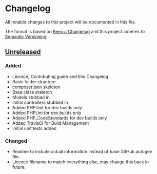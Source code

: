 # Changelog
All notable changes to this project will be documented in this file.

The format is based on [Keep a Changelog](http://keepachangelog.com/en/1.0.0/)
and this project adheres to [Semantic Versioning](http://semver.org/spec/v2.0.0.html).

## [Unreleased]
### Added
- Licence, Contributing guide and this Changelog
- Basic folder structure
- composer.json skeleton
- Base class skeleton
- Models stubbed in
- Initial controllers stubbed in
- Added PHPUnit for dev builds only
- Added PHPLint for dev builds only
- Added PHP_CodeStandards for dev builds only
- Added TravisCI for Build Management
- Initial unit tests added

### Changed
- Readme to include actual information instead of base GitHub autogen file.
- Licence filename to match everything else, may change this back in future.

[Unreleased]: https://github.com/es02/knapper/tree/dev
